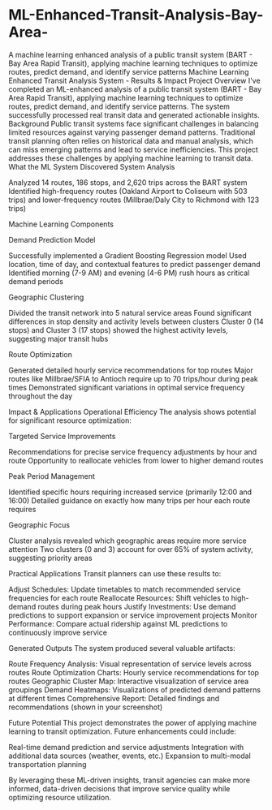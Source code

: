 # ML-Enhanced-Transit-Analysis-Bay-Area-
A machine learning enhanced analysis of a public transit system (BART - Bay Area Rapid Transit), applying machine learning techniques to optimize routes, predict demand, and identify service patterns
Machine Learning Enhanced Transit Analysis System - Results & Impact
Project Overview
I've completed an ML-enhanced analysis of a public transit system (BART - Bay Area Rapid Transit), applying machine learning techniques to optimize routes, predict demand, and identify service patterns. The system successfully processed real transit data and generated actionable insights.
Background
Public transit systems face significant challenges in balancing limited resources against varying passenger demand patterns. Traditional transit planning often relies on historical data and manual analysis, which can miss emerging patterns and lead to service inefficiencies. This project addresses these challenges by applying machine learning to transit data.
What the ML System Discovered
System Analysis

Analyzed 14 routes, 186 stops, and 2,620 trips across the BART system
Identified high-frequency routes (Oakland Airport to Coliseum with 503 trips) and lower-frequency routes (Millbrae/Daly City to Richmond with 123 trips)

Machine Learning Components

Demand Prediction Model

Successfully implemented a Gradient Boosting Regression model
Used location, time of day, and contextual features to predict passenger demand
Identified morning (7-9 AM) and evening (4-6 PM) rush hours as critical demand periods


Geographic Clustering

Divided the transit network into 5 natural service areas
Found significant differences in stop density and activity levels between clusters
Cluster 0 (14 stops) and Cluster 3 (17 stops) showed the highest activity levels, suggesting major transit hubs


Route Optimization

Generated detailed hourly service recommendations for top routes
Major routes like Millbrae/SFIA to Antioch require up to 70 trips/hour during peak times
Demonstrated significant variations in optimal service frequency throughout the day



Impact & Applications
Operational Efficiency
The analysis shows potential for significant resource optimization:

Targeted Service Improvements

Recommendations for precise service frequency adjustments by hour and route
Opportunity to reallocate vehicles from lower to higher demand routes


Peak Period Management

Identified specific hours requiring increased service (primarily 12:00 and 16:00)
Detailed guidance on exactly how many trips per hour each route requires


Geographic Focus

Cluster analysis revealed which geographic areas require more service attention
Two clusters (0 and 3) account for over 65% of system activity, suggesting priority areas



Practical Applications
Transit planners can use these results to:

Adjust Schedules: Update timetables to match recommended service frequencies for each route
Reallocate Resources: Shift vehicles to high-demand routes during peak hours
Justify Investments: Use demand predictions to support expansion or service improvement projects
Monitor Performance: Compare actual ridership against ML predictions to continuously improve service

Generated Outputs
The system produced several valuable artifacts:

Route Frequency Analysis: Visual representation of service levels across routes
Route Optimization Charts: Hourly service recommendations for top routes
Geographic Cluster Map: Interactive visualization of service area groupings
Demand Heatmaps: Visualizations of predicted demand patterns at different times
Comprehensive Report: Detailed findings and recommendations (shown in your screenshot)

Future Potential
This project demonstrates the power of applying machine learning to transit optimization. Future enhancements could include:

Real-time demand prediction and service adjustments
Integration with additional data sources (weather, events, etc.)
Expansion to multi-modal transportation planning

By leveraging these ML-driven insights, transit agencies can make more informed, data-driven decisions that improve service quality while optimizing resource utilization.
